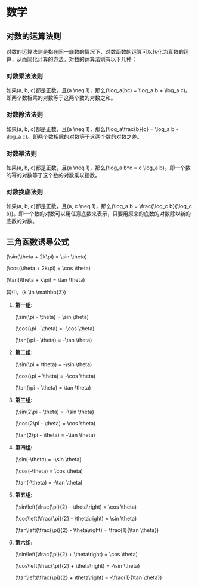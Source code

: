 # 数学

## 对数的运算法则

对数的运算法则是指在同一底数的情况下，对数函数的运算可以转化为真数的运算，从而简化计算的方法。对数的运算法则有以下几种：

### 对数乘法法则

如果\(a, b, c\)都是正数，且\(a \neq 1\)，那么\(\log_a(bc) = \log_a b + \log_a c\)。即两个数相乘的对数等于这两个数的对数之和。

### 对数除法法则

如果\(a, b, c\)都是正数，且\(a \neq 1\)，那么\(\log_a\frac{b}{c} = \log_a b - \log_a c\)。即两个数相除的对数等于这两个数的对数之差。

### 对数幂法则

如果\(a, b, c\)都是正数，且\(a \neq 1\)，那么\(\log_a b^c = c \log_a b\)。即一个数的幂的对数等于这个数的对数乘以指数。

### 对数换底法则

如果\(a, b, c\)都是正数，且\(a, c \neq 1\)，那么\(\log_a b = \frac{\log_c b}{\log_c a}\)。即一个数的对数可以用任意底数来表示，只要用原来的底数的对数除以新的底数的对数。

## 三角函数诱导公式

\(\sin(\theta + 2k\pi) = \sin \theta\)

\(\cos(\theta + 2k\pi) = \cos \theta\)

\(\tan(\theta + k\pi) = \tan \theta\)

其中，\(k \in \mathbb{Z}\)

1. **第一组:**

   \(\sin(\pi - \theta) = \sin \theta\)

   \(\cos(\pi - \theta) = -\cos \theta\)

   \(\tan(\pi - \theta) = -\tan \theta\)

2. **第二组:**

   \(\sin(\pi + \theta) = -\sin \theta\)

   \(\cos(\pi + \theta) = -\cos \theta\)

   \(\tan(\pi + \theta) = \tan \theta\)

3. **第三组:**

   \(\sin(2\pi - \theta) = -\sin \theta\)

   \(\cos(2\pi - \theta) = \cos \theta\)

   \(\tan(2\pi - \theta) = -\tan \theta\)

4. **第四组:**

   \(\sin(-\theta) = -\sin \theta\)

   \(\cos(-\theta) = \cos \theta\)

   \(\tan(-\theta) = -\tan \theta\)

5. **第五组:**

   \(\sin\left(\frac{\pi}{2} - \theta\right) = \cos \theta\)

   \(\cos\left(\frac{\pi}{2} - \theta\right) = \sin \theta\)

   \(\tan\left(\frac{\pi}{2} - \theta\right) = \frac{1}{\tan \theta}\)

6. **第六组:**

   \(\sin\left(\frac{\pi}{2} + \theta\right) = \cos \theta\)

   \(\cos\left(\frac{\pi}{2} + \theta\right) = -\sin \theta\)

   \(\tan\left(\frac{\pi}{2} + \theta\right) = -\frac{1}{\tan \theta}\)
